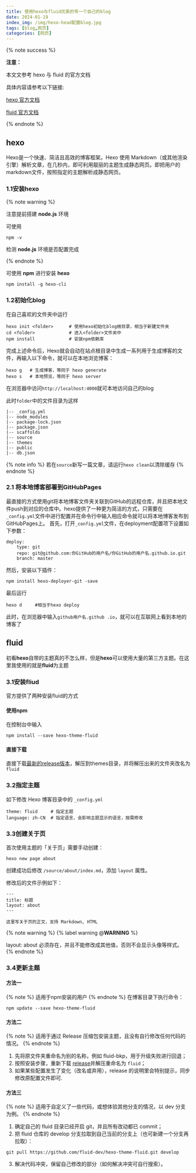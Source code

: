 ```yaml
---
title: 使用hexo与fluid优美的写一个自己的blog
date: 2024-01-19
index_img: /img/hexo-head配置blog.jpg
tags: [blog,网页]
categories: [网页]
---
```



{% note success %}

**注意：**

本文文参考 hexo 与 fluid 的官方文档

具体内容请参考以下链接:

[hexo 官方文档](https://hexo.io/zh-cn/docs/)

[fluid 官方文档](https://fluid-dev.github.io/hexo-fluid-docs/start/)

{% endnote %}


## hexo


Hexo是一个快速、简洁且高效的博客框架。Hexo 使用 Markdown（或其他渲染引擎）解析文章，在几秒内，即可利用靓丽的主题生成静态网页。即把用户的markdown文件，按照指定的主题解析成静态网页。


### 1.1安装hexo


{% note warning %}

注意提前搭建 **node.js** 环境

可使用


```
npm -v
```


检测 **node.js** 环境是否配置完成

{% endnote %}


可使用 **npm** 进行安装 **hexo**


```
npm install -g hexo-cli
```


### 1.2初始化blog


在自己喜欢的文件夹中运行


```
hexo init <folder>      # 使用hexo初始化blog根目录，相当于新建文件夹
cd <folder>             # 进入<folder>文件夹中
npm install             # 安装npm依赖库
```


完成上述命令后，Hexo就会自动在站点根目录中生成一系列用于生成博客的文件，再输入以下命令，就可以在本地浏览博客：


```
hexo g   # 生成博客，等同于 hexo generate
hexo s   # 本地预览，等同于 hexo server
```


在浏览器中访问`http://localhost:4000`就可本地访问自己的blog

此时`folder`中的文件目录为这样


```
|-- _config.yml
|-- node_modules
|-- package-lock.json
|-- package.json
|-- scaffolds
|-- source
|-- themes
|-- public
|-- db.json
```

{% note info %}
若在`source`新写一篇文章，请运行`hexo clean`以清除缓存
{% endnote %}

### 2.1 将本地博客部署到GitHubPages

最直接的方式使用git将本地博客文件夹关联到GitHub的远程仓库，并且把本地文件push到对应的仓库中。hexo提供了一种更为简洁的方式，只需要在`_config.yml`文件中进行配置并在命令行中输入相应命令就可以将本地博客发布到GitHubPages上。 首先，打开`_config.yml`文件，在deployment配置项下设置如下参数：

```
deploy:
    type: git
    repo: git@github.com:你GitHub的用户名/你GitHub的用户名.github.io.git
    branch: master
```

然后，安装以下插件：

```
npm install hexo-deployer-git -save
```

最后运行

```
hexo d     #相当于hexo deploy
```

此时，在浏览器中输入`github用户名.github .io`，就可以在互联网上看到本地的博客了

## fluid

初看**hexo**自带的主题真的不怎么样，但是**hexo**可以使用大量的第三方主题。在这里我使用的就是**fluid**为主题

### 3.1安装fliud

官方提供了两种安装fluid的方式

#### 使用**npm**
在控制台中输入
```
npm install --save hexo-theme-fluid
```
#### 直接下载
直接下载[最新的release版本](https://github.com/fluid-dev/hexo-theme-fluid/releases)，解压到themes目录，并将解压出来的文件夹改名为`fluid `

### 3.2指定主题
如下修改 Hexo 博客目录中的 `_config.yml`
```
theme: fluid     # 指定主题
language: zh-CN  # 指定语言，会影响主题显示的语言，按需修改
```
### 3.3创建关于页
首次使用主题的「关于页」需要手动创建：
```
hexo new page about
```
创建成功后修改 `/source/about/index.md`，添加 `layout` 属性。

修改后的文件示例如下：
```
---
title: 标题
layout: about
---

这里写关于页的正文，支持 Markdown, HTML
```
{% note warning %}
{% label warning @**WARNING** %}

layout: about 必须存在，并且不能修改成其他值，否则不会显示头像等样式。
{% endnote %}

### 3.4更新主题

#### 方法一

{% note %}
适用于npm安装的用户
{% endnote %}
在博客目录下执行命令：

```
npm update --save hexo-theme-fluid
```

#### 方法二

{% note %}
适用于通过 Release 压缩包安装主题，且没有自行修改任何代码的情况。
{% endnote %}

1. 先将原文件夹重命名为别的名称，例如 fluid-bkp，用于升级失败进行回退；
2. 按照安装步骤，重新下载 [release](https://github.com/fluid-dev/hexo-theme-fluid/releases)并解压重命名为 `fluid`；
3. 如果某些配置发生了变化（改名或弃用），release 的说明里会特别提示，同步修改原配置文件即可.

#### 方法三

{% note %}
适用于自定义了一些代码，或想体验其他分支的情况，以 dev 分支为例。
{% endnote %}

1. 确定自己的 fluid 目录已经开启 git，并且所有改动都已 commit；
2. 把 fluid 仓库的 develop 分支拉取到自己当前的分支上（也可新建一个分支再拉取）：
```
git pull https://github.com/fluid-dev/hexo-theme-fluid.git develop
```
3. 解决代码冲突，保留自己修改的部分（如何解决冲突可自行搜索）。


